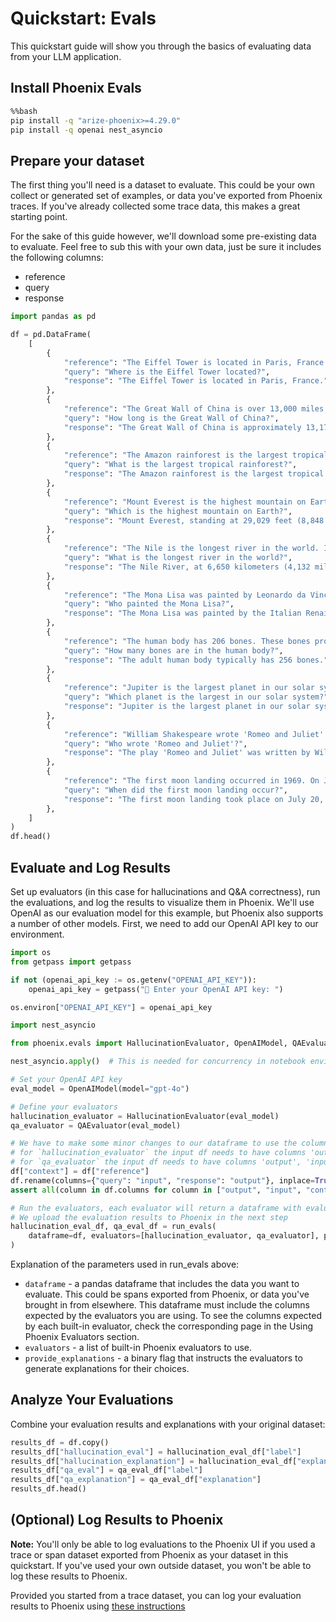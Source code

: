# Quickstart: Evals

This quickstart guide will show you through the basics of evaluating data from your LLM application.

## Install Phoenix Evals


```bash
%%bash
pip install -q "arize-phoenix>=4.29.0"
pip install -q openai nest_asyncio
```

## Prepare your dataset
The first thing you'll need is a dataset to evaluate. This could be your own collect or generated set of examples, or data you've exported from Phoenix traces. If you've already collected some trace data, this makes a great starting point.

For the sake of this guide however, we'll download some pre-existing data to evaluate. Feel free to sub this with your own data, just be sure it includes the following columns:
- reference
- query
- response


```python
import pandas as pd

df = pd.DataFrame(
    [
        {
            "reference": "The Eiffel Tower is located in Paris, France. It was constructed in 1889 as the entrance arch to the 1889 World's Fair.",
            "query": "Where is the Eiffel Tower located?",
            "response": "The Eiffel Tower is located in Paris, France.",
        },
        {
            "reference": "The Great Wall of China is over 13,000 miles long. It was built over many centuries by various Chinese dynasties to protect against nomadic invasions.",
            "query": "How long is the Great Wall of China?",
            "response": "The Great Wall of China is approximately 13,171 miles (21,196 kilometers) long.",
        },
        {
            "reference": "The Amazon rainforest is the largest tropical rainforest in the world. It covers much of northwestern Brazil and extends into Colombia, Peru and other South American countries.",
            "query": "What is the largest tropical rainforest?",
            "response": "The Amazon rainforest is the largest tropical rainforest in the world. It is home to the largest number of plant and animal species in the world.",
        },
        {
            "reference": "Mount Everest is the highest mountain on Earth. It is located in the Mahalangur Himal sub-range of the Himalayas, straddling the border between Nepal and Tibet.",
            "query": "Which is the highest mountain on Earth?",
            "response": "Mount Everest, standing at 29,029 feet (8,848 meters), is the highest mountain on Earth.",
        },
        {
            "reference": "The Nile is the longest river in the world. It flows northward through northeastern Africa for approximately 6,650 km (4,132 miles) from its most distant source in Burundi to the Mediterranean Sea.",
            "query": "What is the longest river in the world?",
            "response": "The Nile River, at 6,650 kilometers (4,132 miles), is the longest river in the world.",
        },
        {
            "reference": "The Mona Lisa was painted by Leonardo da Vinci. It is considered an archetypal masterpiece of the Italian Renaissance and has been described as 'the best known, the most visited, the most written about, the most sung about, the most parodied work of art in the world'.",
            "query": "Who painted the Mona Lisa?",
            "response": "The Mona Lisa was painted by the Italian Renaissance artist Leonardo da Vinci.",
        },
        {
            "reference": "The human body has 206 bones. These bones provide structure, protect organs, anchor muscles, and store calcium.",
            "query": "How many bones are in the human body?",
            "response": "The adult human body typically has 256 bones.",
        },
        {
            "reference": "Jupiter is the largest planet in our solar system. It is a gas giant with a mass more than two and a half times that of all the other planets in the solar system combined.",
            "query": "Which planet is the largest in our solar system?",
            "response": "Jupiter is the largest planet in our solar system.",
        },
        {
            "reference": "William Shakespeare wrote 'Romeo and Juliet'. It is a tragedy about two young star-crossed lovers whose deaths ultimately reconcile their feuding families.",
            "query": "Who wrote 'Romeo and Juliet'?",
            "response": "The play 'Romeo and Juliet' was written by William Shakespeare.",
        },
        {
            "reference": "The first moon landing occurred in 1969. On July 20, 1969, American astronauts Neil Armstrong and Edwin 'Buzz' Aldrin became the first humans to land on the moon as part of the Apollo 11 mission.",
            "query": "When did the first moon landing occur?",
            "response": "The first moon landing took place on July 20, 1969.",
        },
    ]
)
df.head()
```

## Evaluate and Log Results
Set up evaluators (in this case for hallucinations and Q&A correctness), run the evaluations, and log the results to visualize them in Phoenix. We'll use OpenAI as our evaluation model for this example, but Phoenix also supports a number of other models. First, we need to add our OpenAI API key to our environment.


```python
import os
from getpass import getpass

if not (openai_api_key := os.getenv("OPENAI_API_KEY")):
    openai_api_key = getpass("🔑 Enter your OpenAI API key: ")

os.environ["OPENAI_API_KEY"] = openai_api_key
```


```python
import nest_asyncio

from phoenix.evals import HallucinationEvaluator, OpenAIModel, QAEvaluator, run_evals

nest_asyncio.apply()  # This is needed for concurrency in notebook environments

# Set your OpenAI API key
eval_model = OpenAIModel(model="gpt-4o")

# Define your evaluators
hallucination_evaluator = HallucinationEvaluator(eval_model)
qa_evaluator = QAEvaluator(eval_model)

# We have to make some minor changes to our dataframe to use the column names expected by our evaluators
# for `hallucination_evaluator` the input df needs to have columns 'output', 'input', 'context'
# for `qa_evaluator` the input df needs to have columns 'output', 'input', 'reference'
df["context"] = df["reference"]
df.rename(columns={"query": "input", "response": "output"}, inplace=True)
assert all(column in df.columns for column in ["output", "input", "context", "reference"])

# Run the evaluators, each evaluator will return a dataframe with evaluation results
# We upload the evaluation results to Phoenix in the next step
hallucination_eval_df, qa_eval_df = run_evals(
    dataframe=df, evaluators=[hallucination_evaluator, qa_evaluator], provide_explanation=True
)
```

Explanation of the parameters used in run_evals above:
- `dataframe` - a pandas dataframe that includes the data you want to evaluate. This could be spans exported from Phoenix, or data you've brought in from elsewhere. This dataframe must include the columns expected by the evaluators you are using. To see the columns expected by each built-in evaluator, check the corresponding page in the Using Phoenix Evaluators section.
- `evaluators` - a list of built-in Phoenix evaluators to use.
- `provide_explanations` - a binary flag that instructs the evaluators to generate explanations for their choices.

## Analyze Your Evaluations
Combine your evaluation results and explanations with your original dataset:


```python
results_df = df.copy()
results_df["hallucination_eval"] = hallucination_eval_df["label"]
results_df["hallucination_explanation"] = hallucination_eval_df["explanation"]
results_df["qa_eval"] = qa_eval_df["label"]
results_df["qa_explanation"] = qa_eval_df["explanation"]
results_df.head()
```

## (Optional) Log Results to Phoenix


**Note:** You'll only be able to log evaluations to the Phoenix UI if you used a trace or span dataset exported from Phoenix as your dataset in this quickstart. If you've used your own outside dataset, you won't be able to log these results to Phoenix.

Provided you started from a trace dataset, you can log your evaluation results to Phoenix using [these instructions](https://arize.com/docs/phoenix/tracing/how-to-tracing/llm-evaluations)
